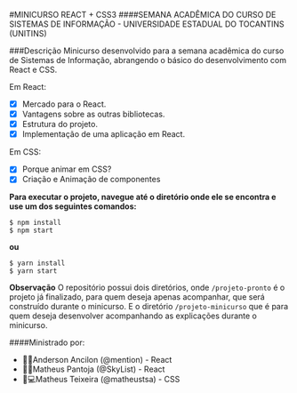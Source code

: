 #MINICURSO REACT + CSS3
####SEMANA ACADÊMICA DO CURSO DE SISTEMAS DE INFORMAÇÃO - UNIVERSIDADE ESTADUAL DO TOCANTINS (UNITINS)

###Descrição
Minicurso desenvolvido para a semana acadêmica do curso de Sistemas de Informação, abrangendo o básico do desenvolvimento com React e CSS. 

Em React:
- [x] Mercado para o React.
- [x] Vantagens sobre as outras bibliotecas.
- [x] Estrutura do projeto.
- [x] Implementação de uma aplicação em React.

Em CSS:
- [x] Porque animar em CSS?
- [x] Criação e Animação de componentes

__Para executar o projeto, navegue até o diretório onde ele se encontra e use um dos seguintes comandos:__
``` 
$ npm install
$ npm start
```
__ou__
``` 
$ yarn install
$ yarn start
```

__Observação__
O repositório possui dois diretórios, onde `/projeto-pronto` é o projeto já finalizado, para quem deseja apenas acompanhar, que será construído durante o minicurso. E o diretório `/projeto-minicurso` que é para quem deseja desenvolver acompanhando as explicações durante o minicurso. 

####Ministrado por:
* 👨‍💻Anderson Ancilon (@mention) - React
* 👨‍💻Matheus Pantoja  (@SkyList) - React
* 👨💻Matheus Teixeira (@matheustsa) - CSS

